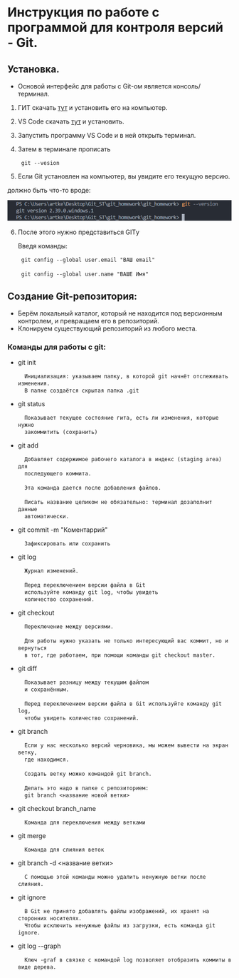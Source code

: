 # Инструкция по работе с программой для контроля версий - **Git**.

## Установка. 

* Основой интерфейс для работы с Git-ом является консоль/терминал.

1. ГИТ скачать [тут](https://git-scm.com/book/en/v2/Getting-Started-Installing-Git) и установить его на компьютер.
2. VS Code скачать [тут](https://code.visualstudio.com) и установить.
3. Запустить программу VS Code и в ней открыть терминал.
4. Затем в терминале прописать 

        git --vesion

5. Если Git установлен на компьютер, вы увидите его текущую версию.

 должно быть что-то вроде:

 ![Версия Git](2022-12-28_00-07-35.png)

6. После этого нужно представиться GITу

     Введя команды:


        git config --global user.email "ВАШ email"

        git config --global user.name "ВАШЕ Имя"


## Создание Git-репозитория:

* Берём локальный каталог, который не находится под версионным контролем, и превращаем его в репозиторий.
* Клонируем существующий репозиторий из любого места.

### Команды для работы с git:

* git init
  
        Инициализация: указываем папку, в которой git начнёт отслеживать изменения.
        В папке создаётся скрытая папка .git

* git status

        Показывает текущее состояние гита, есть ли изменения, которые нужно
        закоммитить (сохранить)

* git add

        Добавляет содержимое рабочего каталога в индекс (staging area) для
        последующего коммита.

        Эта команда дается после добавления файлов. 

        Писать название целиком не обязательно: терминал дозаполнит данные
        автоматически.
* git commit -m "Коментаррий"
        
        Зафиксировать или сохранить

* git log
  
        Журнал изменений.

        Перед переключением версии файла в Git
        используйте команду git log, чтобы увидеть
        количество сохранений.

* git checkout

        Переключение между версиями.

        Для работы нужно указать не только интересующий вас коммит, но и вернуться 
        в тот, где работаем, при помощи команды git checkout master.

* git diff

        Показывает разницу между текущим файлом
        и сохранённым.

        Перед переключением версии файла в Git используйте команду git log,
        чтобы увидеть количество сохранений.

* git branch
  
        Если у нас несколько версий черновика, мы можем вывести на экран ветку,
        где находимся.

        Создать ветку можно командой git branch.

        Делать это надо в папке с репозиторием:
        git branch <название новой ветки>
        
* git checkout branch_name
        
        Команда для переключения между ветками

* git merge
  
        Команда для слияния веток

* git branch -d <название ветки>
  
        С помощью этой команды можно удалить ненужную ветки после слияния.

* git ignore

        В Git не принято добавлять файлы изображений, их хранят на сторонних носителях.
        Чтобы исключить ненужные файлы из загрузки, есть команда git ignore.

* git log --graph

        Ключ -graf в связке с командой log позволяет отобразить коммиты в виде дерева.

        